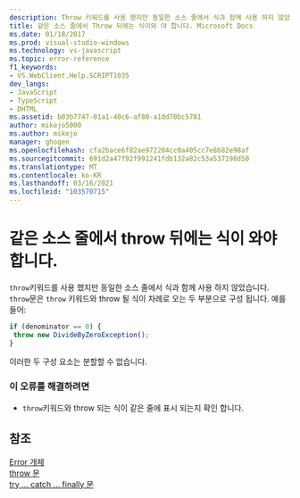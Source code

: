 ```yaml
---
description: Throw 키워드를 사용 했지만 동일한 소스 줄에서 식과 함께 사용 하지 않았습니다.
title: 같은 소스 줄에서 Throw 뒤에는 식이와 야 합니다. Microsoft Docs
ms.date: 01/18/2017
ms.prod: visual-studio-windows
ms.technology: vs-javascript
ms.topic: error-reference
f1_keywords:
- VS.WebClient.Help.SCRIPT1035
dev_langs:
- JavaScript
- TypeScript
- DHTML
ms.assetid: b03b7747-01a1-40c6-af80-a1dd70bc5781
author: mikejo5000
ms.author: mikejo
manager: ghogen
ms.openlocfilehash: cfa2bace6f82ae972204cc0a405cc7e8682e98af
ms.sourcegitcommit: 691d2a47f92f991241fdb132a82c53a537198d50
ms.translationtype: MT
ms.contentlocale: ko-KR
ms.lasthandoff: 03/16/2021
ms.locfileid: "103570715"
---
```

# <a name="throw-must-be-followed-by-an-expression-on-the-same-source-line"></a>같은 소스 줄에서 throw 뒤에는 식이 와야 합니다.
`throw`키워드를 사용 했지만 동일한 소스 줄에서 식과 함께 사용 하지 않았습니다. `throw`문은 `throw` 키워드와 throw 될 식이 차례로 오는 두 부분으로 구성 됩니다. 예를 들어:  
  
```JavaScript  
if (denominator == 0) {  
 throw new DivideByZeroException();  
}  
```  
  
 이러한 두 구성 요소는 분할할 수 없습니다.  
  
### <a name="to-correct-this-error"></a>이 오류를 해결하려면  
  
- `throw`키워드와 throw 되는 식이 같은 줄에 표시 되는지 확인 합니다.  
  
## <a name="see-also"></a>참조  
 [Error 개체](https://developer.mozilla.org/docs/Web/JavaScript/Reference/Global_Objects/Error)   
 [throw 문](https://developer.mozilla.org/docs/Web/JavaScript/Reference/Statements/throw)   
 [try ... catch ... finally 문](https://developer.mozilla.org/docs/Web/JavaScript/Reference/Statements/try...catch)
